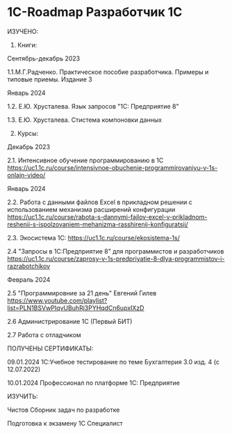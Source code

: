 # 1C-Roadmap Разработчик 1С
ИЗУЧЕНО:

1. Книги:
   
Сентябрь-декабрь 2023

1.1.М.Г.Радченко. Практическое пособие разработчика. Примеры и типовые приемы. Издание 3

Январь 2024

1.2. Е.Ю. Хрусталева. Язык запросов "1С: Предприятие 8"

1.3. Е.Ю. Хрусталева. Стистема компоновки данных
   
2. Курсы:
   
Декабрь 2023

2.1. Интенсивное обучение программированию в 1С https://uc1.1c.ru/course/intensivnoe-obuchenie-programmirovaniyu-v-1s-onlajn-video/

Январь 2024

2.2. Работа с данными файлов Excel в прикладном решении с использованием механизма расширений конфигурации https://uc1.1c.ru/course/rabota-s-dannymi-fajlov-excel-v-prikladnom-reshenii-s-ispolzovaniem-mehanizma-rasshirenij-konfiguratsii/

2.3. Экосистема 1С: https://uc1.1c.ru/course/ekosistema-1s/

2.4 "Запросы в 1С:Предприятие 8" для программистов и разработчиков  https://uc1.1c.ru/course/zaprosy-v-1s-predpriyatie-8-dlya-programmistov-i-razrabotchikov

Февраль 2024

2.5 "Программировние за 21 день" Евгений Гилев https://www.youtube.com/playlist?list=PLN1BSVwPIqvUBuhRj3PYHqdCn6upxIXzD

2.6 Администрирование 1С (Первый БИТ)

2.7 Работа с отладчиком


ПОЛУЧЕНЫ СЕРТИФИКАТЫ:

09.01.2024 1С:Учебное тестирование по теме Бухгалтерия 3.0 изд. 4 (с 12.07.2022)

10.01.2024 Профессионал по платформе 1С: Предприятие
   
ИЗУЧИТЬ:

Чистов Сборник задач по разработке

Подготовка к экзамену 1С Специалист


